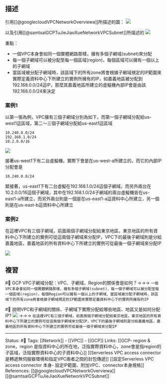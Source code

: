 
## 描述

引用[[@googlecloudVPCNetworkOverviewa]]所描述的圖：
![](https://cloud.google.com/vpc/images/vpc-overview-example.svg?hl=de)

以及引用[[@samtsaiGCPTuJieJiaoXueNetworkVPCSubnet]]所描述的
![](https://i.ytimg.com/vi/yygf4MOmI-E/maxresdefault.jpg)


重點：
- 一個VPC本身會如同一個實體網路那樣，擁有多個子網域(subnet)來分配
- 每一個子網域可以被分配至每一個區域(region)，每個區域可以擁有一個以上的子網域
- 當區域被分配子網域時，該區域下的所有zone將會根據子網域規定的IP範圍來實際定義資料中心下所建立的實例所擁有的IP，如嘉義地區被分配到192.168.0.0/24這IP，那麼其嘉義地區所建立的虛擬機內部IP會是由該192.168.0.0/24來決定


### 案例1
以第一張為例，VPC擁有三個子網域分別為如下，而第一個子網域分配給us-west1這區域，第二～三個子網域分配給us-east1這區域
```
10.240.0.0/24
192.168.1.0/24
10.2.0.0/16
```
![](https://cloud.google.com/vpc/images/vpc-overview-example.svg?hl=de)

接著us-west1下有二台虛擬機，實際下會是在us-west-a所建立的，而它的內部IP分配會是
```
10.240.0.0/24
```

緊接著，us-east1下有二台虛擬在192.168.1.0/24這個子網域，而另外兩台在10.2.0.0/16這個子網域，其中在192.168.1.0/24子網域的兩台虛擬機皆在us-east1-a所建立，而另外兩台則是一個是在us-east1-a這資料中心所建立，另一個則是在us-east-b這資料中心所建立


### 案例2

在這裡VPC有三個子網域，前面兩個子網域分配給東京地區，東京地區的所有資料中心下所建立的實例可從這兩個子網域來分配IP，VPC下的最後子網域則是分給嘉義地區，嘉義地區的所有資料中心下所建立的實例可從最後一個子網域來分配IP

![](https://i.ytimg.com/vi/yygf4MOmI-E/maxresdefault.jpg)
## 複習
#🧠 GCP VPC子網域分配：VPC、子網域、Region的關係會是如何？->->-> `一個VPC本身會如同一個實體網路那樣，擁有多個子網域(subnet)、每一個子網域可以被分配至每一個區域(region)，每個Region可以擁有一個以上的子網域、當區域被分配子網域時，該區域下的所有zone將會根據子網域規定的IP範圍來實際定義資料中心下的實例所擁有的IP`
<!--SR:!2022-06-10,12,270-->


#🧠 說明VPC和子網域的關係、子網域下實際分配給哪些地區、地區又是如何分配IP? ![](https://i.ytimg.com/vi/yygf4MOmI-E/maxresdefault.jpg) ->->-> `在這裡VPC有三個子網域，前面兩個子網域分配給東京地區，東京地區的所有資料中心下所建立的實例可從這兩個子網域來分配IP，VPC下的最後子網域則是分給嘉義地區，嘉義地區的所有資料中心下所建立的實例可從最後一個子網域來分配IP`
<!--SR:!2022-06-22,18,250-->



---
Status: #🌱 
Tags:
[[Network]] - [[VPC]] - [[GCP]]
Links:
[[GCP- region & zone，region 是指資料中心的所在地，泛指實際資料中心，zone會是指region的子區域，泛指實際資料中心的子資料中心]]
[[Serverless VPC access connector 是轉遞無伺服器環境和指定VPC兩者之間的封包傳遞]]
[[設定Serverless VPC access connector 本身- 設定IP範圍、附加VPC、connector本身規格]]
References:
[[@googlecloudVPCNetworkOverviewa]]
[[@samtsaiGCPTuJieJiaoXueNetworkVPCSubnet]]